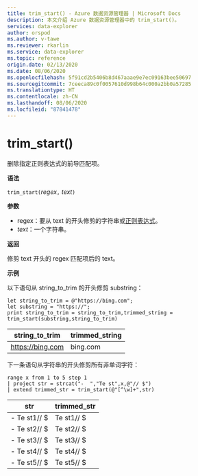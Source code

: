 ```yaml
---
title: trim_start() - Azure 数据资源管理器 | Microsoft Docs
description: 本文介绍 Azure 数据资源管理器中的 trim_start()。
services: data-explorer
author: orspod
ms.author: v-tawe
ms.reviewer: rkarlin
ms.service: data-explorer
ms.topic: reference
origin.date: 02/13/2020
ms.date: 08/06/2020
ms.openlocfilehash: 5f91cd2b5406b8d467aaae9e7ec09163bee50697
ms.sourcegitcommit: 7ceeca89c0f0057610d998b64c000a2bb0a57285
ms.translationtype: HT
ms.contentlocale: zh-CN
ms.lasthandoff: 08/06/2020
ms.locfileid: "87841478"
---
```

# <a name="trim_start"></a>trim_start()

删除指定正则表达式的前导匹配项。

**语法**

`trim_start(`*regex*`,` *text*`)`

**参数**

* regex：要从 text 的开头修剪的字符串或[正则表达式](re2.md)。  
* *text*：一个字符串。

**返回**

修剪 text 开头的 regex 匹配项后的 text。

**示例**

以下语句从 string_to_trim 的开头修剪 substring：

```kusto
let string_to_trim = @"https://bing.com";
let substring = "https://";
print string_to_trim = string_to_trim,trimmed_string = trim_start(substring,string_to_trim)
```

|string_to_trim|trimmed_string|
|---|---|
|https://bing.com|bing.com|

下一条语句从字符串的开头修剪所有非单词字符：

```kusto
range x from 1 to 5 step 1
| project str = strcat("-  ","Te st",x,@"// $")
| extend trimmed_str = trim_start(@"[^\w]+",str)
```

|str|trimmed_str|
|---|---|
|-  Te st1// $|Te st1// $|
|-  Te st2// $|Te st2// $|
|-  Te st3// $|Te st3// $|
|-  Te st4// $|Te st4// $|
|-  Te st5// $|Te st5// $|

 